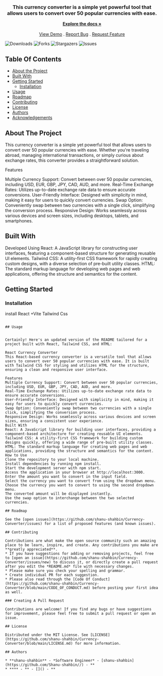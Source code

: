 
<br/>
<p align="center">
  <a href="https://github.com/shanu-shahbin/Currency-Converter">
<!--     <img src="images/logo.png" alt="Logo" width="80" height="80"> -->
    

  </a>

  <h3 align="center">This currency converter is a simple yet powerful tool that allows users to convert over 50 popular currencies with ease. </h3>

  <p align="center">
    <a href="https://github.com/shanu-shahbin/Currency-Converter"><strong>Explore the docs »</strong></a>
    <br/>
    <br/>
    <a href="https://github.com/shanu-shahbin/Currency-Converter">View Demo</a>
    .
    <a href="https://github.com/shanu-shahbin/Currency-Converter/issues">Report Bug</a>
    .
    <a href="https://github.com/shanu-shahbin/Currency-Converter/issues">Request Feature</a>
  </p>
</p>

![Downloads](https://img.shields.io/github/downloads/shanu-shahbin/Currency-Converter/total) ![Forks](https://img.shields.io/github/forks/shanu-shahbin/Currency-Converter?style=social) ![Stargazers](https://img.shields.io/github/stars/shanu-shahbin/Currency-Converter?style=social) ![Issues](https://img.shields.io/github/issues/shanu-shahbin/Currency-Converter) 

## Table Of Contents

* [About the Project](#about-the-project)
* [Built With](#built-with)
* [Getting Started](#getting-started)
  * [Installation](#installation)
* [Usage](#usage)
* [Roadmap](#roadmap)
* [Contributing](#contributing)
* [License](#license)
* [Authors](#authors)
* [Acknowledgements](#acknowledgements)

## About The Project

This currency converter is a simple yet powerful tool that allows users to convert over 50 popular currencies with ease. Whether you're traveling abroad, managing international transactions, or simply curious about exchange rates, this converter provides a straightforward solution.

Features

Multiple Currency Support: Convert between over 50 popular currencies, including USD, EUR, GBP, JPY, CAD, AUD, and more.
Real-Time Exchange Rates: Utilizes up-to-date exchange rate data to ensure accurate conversions.
User-Friendly Interface: Designed with simplicity in mind, making it easy for users to quickly convert currencies.
Swap Option: Conveniently swap between two currencies with a single click, simplifying the conversion process.
Responsive Design: Works seamlessly across various devices and screen sizes, including desktops, tablets, and smartphones.

## Built With

Developed Using
React: A JavaScript library for constructing user interfaces, featuring a component-based structure for generating reusable UI elements.
Tailwind CSS: A utility-first CSS framework for rapidly creating custom designs, with a diverse selection of pre-built utility classes.
HTML: The standard markup language for developing web pages and web applications, offering the structure and semantics for the content.

## Getting Started


### Installation

install React +Vite
Tailwind Css
```

## Usage


Certainly! Here's an updated version of the README tailored for a project built with React, Tailwind CSS, and HTML:

React Currency Converter
This React-based currency converter is a versatile tool that allows users to convert over 50 popular currencies with ease. It is built with Tailwind CSS for styling and utilizes HTML for the structure, ensuring a clean and responsive user interface.

Features
Multiple Currency Support: Convert between over 50 popular currencies, including USD, EUR, GBP, JPY, CAD, AUD, and more.
Real-Time Exchange Rates: Utilizes up-to-date exchange rate data to ensure accurate conversions.
User-Friendly Interface: Designed with simplicity in mind, making it easy for users to quickly convert currencies.
Swap Option: Conveniently swap between two currencies with a single click, simplifying the conversion process.
Responsive Design: Works seamlessly across various devices and screen sizes, ensuring a consistent user experience.
Built With
React: A JavaScript library for building user interfaces, providing a component-based architecture for creating reusable UI elements.
Tailwind CSS: A utility-first CSS framework for building custom designs quickly, offering a wide range of pre-built utility classes.
HTML: The standard markup language for creating web pages and web applications, providing the structure and semantics for the content.
How to Use
Clone the repository to your local machine.
Install dependencies by running npm install.
Start the development server with npm start.
Access the application in your browser at http://localhost:3000.
Enter the amount you want to convert in the input field.
Select the currency you want to convert from using the dropdown menu.
Choose the currency you want to convert to using the second dropdown menu.
The converted amount will be displayed instantly.
Use the swap option to interchange between the two selected currencies.

## Roadmap

See the [open issues](https://github.com/shanu-shahbin/Currency-Converter/issues) for a list of proposed features (and known issues).

## Contributing

Contributions are what make the open source community such an amazing place to be learn, inspire, and create. Any contributions you make are **greatly appreciated**.
* If you have suggestions for adding or removing projects, feel free to [open an issue](https://github.com/shanu-shahbin/Currency-Converter/issues/new) to discuss it, or directly create a pull request after you edit the *README.md* file with necessary changes.
* Please make sure you check your spelling and grammar.
* Create individual PR for each suggestion.
* Please also read through the [Code Of Conduct](https://github.com/shanu-shahbin/Currency-Converter/blob/main/CODE_OF_CONDUCT.md) before posting your first idea as well.

### Creating A Pull Request

Contributions are welcome! If you find any bugs or have suggestions for improvement, please feel free to submit a pull request or open an issue.

## License

Distributed under the MIT License. See [LICENSE](https://github.com/shanu-shahbin/Currency-Converter/blob/main/LICENSE.md) for more information.

## Authors

* **shanu-shahbin** - *Software Engineer* - [shanu-shahbin](https://github.com/Shanu-shahbin//) - **
* **** - ** - []() - **


